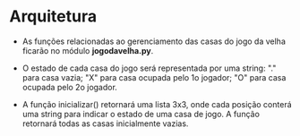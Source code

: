 # Arquitetura

* As funções relacionadas ao gerenciamento das casas do jogo da velha ficarão no módulo **jogodavelha.py**.

* O estado de cada casa do jogo será representada por uma string: "." para casa vazia; "X" para casa ocupada pelo 1o jogador; "O" para casa ocupada pelo 2o jogador.

* A função inicializar() retornará uma lista 3x3, onde cada posição conterá uma string para indicar o estado de uma casa de jogo. A função retornará todas as casas inicialmente vazias.